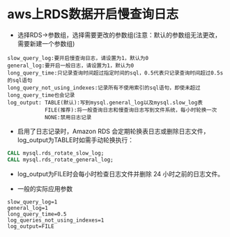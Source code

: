 # aws上RDS数据开启慢查询日志

* 选择RDS->参数组，选择需要更改的参数组(注意：默认的参数组无法更改，需要新建一个参数组)
```
slow_query_log:要开启慢查询日志，请设置为1，默认为0
general_log:要开启一般日志，请设置为1，默认为0
long_query_time:只记录查询时间超过指定时间的sql，0.5代表只记录查询时间超过0.5s的sql语句
long_query_not_using_indexes:记录所有不使用索引的sql语句，即使未超过long_query_time也会记录
log_output: TABLE(默认):写到mysql.general_log以及mysql.slow_log表
            FILE(推荐):将一般查询日志和慢查询日志写到文件系统，每小时轮换一次
            NONE:禁用日志记录
```
* 启用了日志记录时，Amazon RDS 会定期轮换表日志或删除日志文件，log_output为TABLE时如需手动轮换执行：
```sql
CALL mysql.rds_rotate_slow_log;
CALL mysql.rds_rotate_general_log;
```
* log_output为FILE时会每小时检查日志文件并删除 24 小时之前的日志文件。

* 一般的实际应用参数
```
slow_query_log=1
general_log=1
long_query_time=0.5
log_queries_not_using_indexes=1
log_output=FILE
```